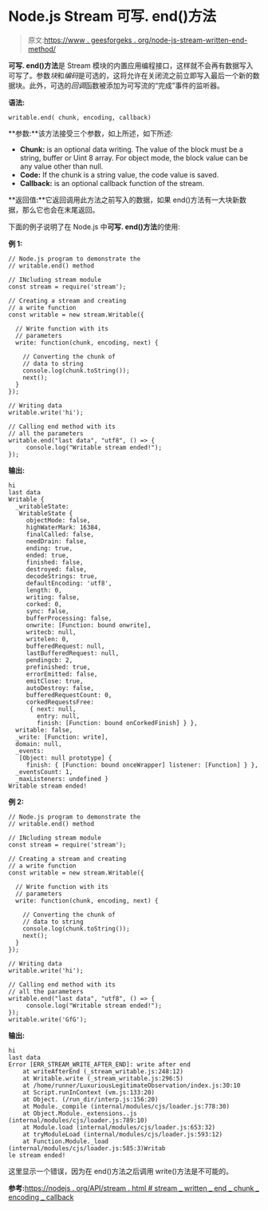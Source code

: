 # Node.js Stream 可写. end()方法

> 原文:[https://www . geesforgeks . org/node-js-stream-written-end-method/](https://www.geeksforgeeks.org/node-js-stream-writable-end-method/)

**可写. end()方法**是 Stream 模块的内置应用编程接口，这样就不会再有数据写入可写了。参数*块*和*编码*是可选的，这将允许在关闭流之前立即写入最后一个新的数据块。此外，可选的*回调*函数被添加为可写流的“完成”事件的监听器。

**语法:**

```
writable.end( chunk, encoding, callback)
```

**参数:**该方法接受三个参数，如上所述，如下所述:

*   **Chunk:** is an optional data writing. The value of the block must be a string, buffer or Uint 8 array. For object mode, the block value can be any value other than null.
*   **Code:** If the chunk is a string value, the code value is saved.
*   **Callback:** is an optional callback function of the stream.

**返回值:**它返回调用此方法之前写入的数据，如果 end()方法有一大块新数据，那么它也会在末尾返回。

下面的例子说明了在 Node.js 中**可写. end()方法**的使用:

**例 1:**

```
// Node.js program to demonstrate the     
// writable.end() method  

// INcluding stream module
const stream = require('stream');

// Creating a stream and creating 
// a write function
const writable = new stream.Writable({

  // Write function with its 
  // parameters
  write: function(chunk, encoding, next) {

    // Converting the chunk of
    // data to string
    console.log(chunk.toString());
    next();
  }
});

// Writing data
writable.write('hi');

// Calling end method with its 
// all the parameters
writable.end("last data", "utf8", () => {
     console.log("Writable stream ended!");
});
```

**输出:**

```
hi
last data
Writable {
  _writableState:
   WritableState {
     objectMode: false,
     highWaterMark: 16384,
     finalCalled: false,
     needDrain: false,
     ending: true,
     ended: true,
     finished: false,
     destroyed: false,
     decodeStrings: true,
     defaultEncoding: 'utf8',
     length: 0,
     writing: false,
     corked: 0,
     sync: false,
     bufferProcessing: false,
     onwrite: [Function: bound onwrite],
     writecb: null,
     writelen: 0,
     bufferedRequest: null,
     lastBufferedRequest: null,
     pendingcb: 2,
     prefinished: true,
     errorEmitted: false,
     emitClose: true,
     autoDestroy: false,
     bufferedRequestCount: 0,
     corkedRequestsFree:
      { next: null,
        entry: null,
        finish: [Function: bound onCorkedFinish] } },
  writable: false,
  _write: [Function: write],
  domain: null,
  _events:
   [Object: null prototype] {
     finish: { [Function: bound onceWrapper] listener: [Function] } },
  _eventsCount: 1,
  _maxListeners: undefined }
Writable stream ended!

```

**例 2:**

```
// Node.js program to demonstrate the     
// writable.end() method  

// INcluding stream module
const stream = require('stream');

// Creating a stream and creating 
// a write function
const writable = new stream.Writable({

  // Write function with its 
  // parameters
  write: function(chunk, encoding, next) {

    // Converting the chunk of
    // data to string
    console.log(chunk.toString());
    next();
  }
});

// Writing data
writable.write('hi');

// Calling end method with its 
// all the parameters
writable.end("last data", "utf8", () => {
     console.log("Writable stream ended!");
});
writable.write('GfG');
```

**输出:**

```
hi
last data
Error [ERR_STREAM_WRITE_AFTER_END]: write after end
    at writeAfterEnd (_stream_writable.js:248:12)
    at Writable.write (_stream_writable.js:296:5)
    at /home/runner/LuxuriousLegitimateObservation/index.js:30:10
    at Script.runInContext (vm.js:133:20)
    at Object. (/run_dir/interp.js:156:20)
    at Module._compile (internal/modules/cjs/loader.js:778:30)
    at Object.Module._extensions..js (internal/modules/cjs/loader.js:789:10)
    at Module.load (internal/modules/cjs/loader.js:653:32)
    at tryModuleLoad (internal/modules/cjs/loader.js:593:12)
    at Function.Module._load (internal/modules/cjs/loader.js:585:3)Writab
le stream ended!

```

这里显示一个错误，因为在 end()方法之后调用 write()方法是不可能的。

**参考:**[https://nodejs . org/API/stream . html # stream _ written _ end _ chunk _ encoding _ callback](https://nodejs.org/api/stream.html#stream_writable_end_chunk_encoding_callback)